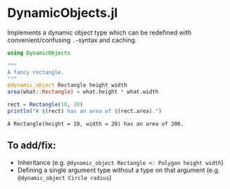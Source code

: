 # DynamicObjects.jl

Implements a dynamic object type which can be redefined with convenient/confusing `.`-syntax and caching.

```julia
using DynamicObjects

"""
A fancy rectangle.
"""
@dynamic_object Rectangle height width  
area(what::Rectangle) = what.height * what.width

rect = Rectangle(10, 20)
println("A $(rect) has an area of $(rect.area).")
```

```
A Rectangle(height = 10, width = 20) has an area of 200.
```

## To add/fix:

* Inheritance (e.g. `@dynamic_object Rectangle <: Polygon height width`)
* Defining a single argument type without a type on that argument (e.g. `@dynamic_object Circle radius`)
